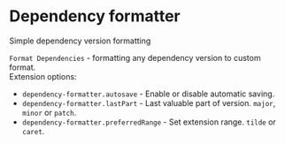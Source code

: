 # Dependency formatter

Simple dependency version formatting

`Format Dependencies` - formatting any dependency version to custom format.  
Extension options:
- `dependency-formatter.autosave` - Enable or disable automatic saving.
- `dependency-formatter.lastPart` - Last valuable part of version. `major`, `minor` or `patch`.
- `dependency-formatter.preferredRange` - Set extension range. `tilde` or `caret`.
